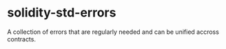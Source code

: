 # solidity-std-errors
A collection of errors that are regularly needed and can be unified accross contracts.
